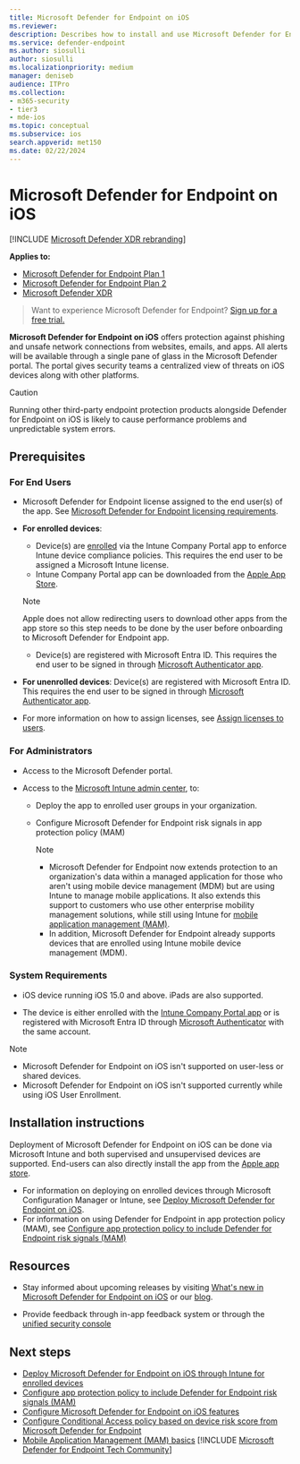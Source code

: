 ```yaml
---
title: Microsoft Defender for Endpoint on iOS
ms.reviewer: 
description: Describes how to install and use Microsoft Defender for Endpoint on iOS
ms.service: defender-endpoint
ms.author: siosulli
author: siosulli
ms.localizationpriority: medium
manager: deniseb
audience: ITPro
ms.collection: 
- m365-security
- tier3
- mde-ios
ms.topic: conceptual
ms.subservice: ios
search.appverid: met150
ms.date: 02/22/2024
---
```


# Microsoft Defender for Endpoint on iOS

[!INCLUDE [Microsoft Defender XDR rebranding](../../includes/microsoft-defender.md)]

**Applies to:**
- [Microsoft Defender for Endpoint Plan 1](https://go.microsoft.com/fwlink/p/?linkid=2154037)
- [Microsoft Defender for Endpoint Plan 2](https://go.microsoft.com/fwlink/p/?linkid=2154037)
- [Microsoft Defender XDR](https://go.microsoft.com/fwlink/?linkid=2118804)

> Want to experience Microsoft Defender for Endpoint? [Sign up for a free trial.](https://signup.microsoft.com/create-account/signup?products=7f379fee-c4f9-4278-b0a1-e4c8c2fcdf7e&ru=https://aka.ms/MDEp2OpenTrial?ocid=docs-wdatp-exposedapis-abovefoldlink)

**Microsoft Defender for Endpoint on iOS** offers protection against phishing and unsafe network connections from websites, emails, and apps. All alerts will be available through a single pane of glass in the Microsoft Defender portal. The portal gives security teams a centralized view of threats on iOS devices along with other platforms.

> [!CAUTION]
> Running other third-party endpoint protection products alongside Defender for Endpoint on iOS is likely to cause performance problems and unpredictable system errors.

## Prerequisites

### For End Users

- Microsoft Defender for Endpoint license assigned to the end user(s) of the app. See [Microsoft Defender for Endpoint licensing requirements](/microsoft-365/security/defender-endpoint/minimum-requirements#licensing-requirements).

- **For enrolled devices**:
  - Device(s) are [enrolled](/mem/intune/user-help/enroll-your-device-in-intune-ios) via the Intune Company Portal app to enforce Intune device compliance policies. This requires the end user to be assigned a Microsoft Intune license.
  - Intune Company Portal app can be downloaded from the [Apple App Store](https://apps.apple.com/us/app/intune-company-portal/id719171358).

  > [!NOTE]
  > Apple does not allow redirecting users to download other apps from the app store so this step needs to be done by the user before onboarding to Microsoft Defender for Endpoint app.

  - Device(s) are registered with Microsoft Entra ID. This requires the end user to be signed in through [Microsoft Authenticator app](https://apps.apple.com/app/microsoft-authenticator/id983156458).

- **For unenrolled devices**: Device(s) are registered with Microsoft Entra ID. This requires the end user to be signed in through [Microsoft Authenticator app](https://apps.apple.com/app/microsoft-authenticator/id983156458).

- For more information on how to assign licenses, see [Assign licenses to users](/azure/active-directory/users-groups-roles/licensing-groups-assign).

### For Administrators

- Access to the Microsoft Defender portal.

- Access to the [Microsoft Intune admin center](https://go.microsoft.com/fwlink/?linkid=2109431), to:
  - Deploy the app to enrolled user groups in your organization.
  - Configure Microsoft Defender for Endpoint risk signals in app protection policy (MAM)

    > [!NOTE]
    >
    > - Microsoft Defender for Endpoint now extends protection to an organization's data within a managed application for those who aren't using mobile device management (MDM) but are using Intune to manage mobile applications. It also extends this support to customers who use other enterprise mobility management solutions, while still using Intune for [mobile application management (MAM)](/mem/intune/apps/mam-faq).
    > - In addition, Microsoft Defender for Endpoint already supports devices that are enrolled using Intune mobile device management (MDM).

### System Requirements

- iOS device running iOS 15.0 and above. iPads are also supported.

- The device is either enrolled with the [Intune Company Portal app](https://apps.apple.com/us/app/intune-company-portal/id719171358) or is registered with Microsoft Entra ID through [Microsoft Authenticator](https://apps.apple.com/app/microsoft-authenticator/id983156458) with the same account.

> [!NOTE]
>
> - Microsoft Defender for Endpoint on iOS isn't supported on user-less or shared devices.
> - Microsoft Defender for Endpoint on iOS isn't supported currently while using iOS User Enrollment.

## Installation instructions

Deployment of Microsoft Defender for Endpoint on iOS can be done via Microsoft Intune and both supervised and unsupervised devices are supported. End-users can also directly install the app from the [Apple app store](https://aka.ms/mdatpiosappstore).

- For information on deploying on enrolled devices through Microsoft Configuration Manager or Intune, see [Deploy Microsoft Defender for Endpoint on iOS](ios-install.md).
- For information on using Defender for Endpoint in app protection policy (MAM), see [Configure app protection policy to include Defender for Endpoint risk signals (MAM)](ios-install-unmanaged.md)

## Resources

- Stay informed about upcoming releases by visiting [What's new in Microsoft Defender for Endpoint on iOS](ios-whatsnew.md) or our [blog](https://techcommunity.microsoft.com/t5/microsoft-defender-atp/bg-p/MicrosoftDefenderATPBlog/label-name/iOS).

- Provide feedback through in-app feedback system or through the [unified security console](https://security.microsoft.com)

## Next steps

- [Deploy Microsoft Defender for Endpoint on iOS through Intune for enrolled devices](ios-install.md)
- [Configure app protection policy to include Defender for Endpoint risk signals (MAM)](ios-install-unmanaged.md)
- [Configure Microsoft Defender for Endpoint on iOS features](ios-configure-features.md)
- [Configure Conditional Access policy based on device risk score from Microsoft Defender for Endpoint](ios-configure-features.md#conditional-access-with-defender-for-endpoint-on-ios)
- [Mobile Application Management (MAM) basics](/mem/intune/apps/app-management#mobile-application-management-mam-basics)
[!INCLUDE [Microsoft Defender for Endpoint Tech Community](../../includes/defender-mde-techcommunity.md)]
